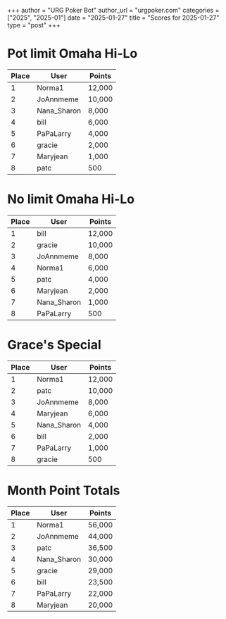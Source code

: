 +++
author = "URG Poker Bot"
author_url = "urgpoker.com"
categories = ["2025", "2025-01"]
date = "2025-01-27"
title = "Scores for 2025-01-27"
type = "post"
+++
# Pot limit Omaha Hi-Lo

| Place | User | Points |
|-------|------|--------|
| 1 | Norma1 | 12,000 |
| 2 | JoAnnmeme | 10,000 |
| 3 | Nana_Sharon | 8,000 |
| 4 | bill | 6,000 |
| 5 | PaPaLarry | 4,000 |
| 6 | gracie | 2,000 |
| 7 | Maryjean | 1,000 |
| 8 | patc | 500 |

# No limit Omaha Hi-Lo

| Place | User | Points |
|-------|------|--------|
| 1 | bill | 12,000 |
| 2 | gracie | 10,000 |
| 3 | JoAnnmeme | 8,000 |
| 4 | Norma1 | 6,000 |
| 5 | patc | 4,000 |
| 6 | Maryjean | 2,000 |
| 7 | Nana_Sharon | 1,000 |
| 8 | PaPaLarry | 500 |

# Grace's Special

| Place | User | Points |
|-------|------|--------|
| 1 | Norma1 | 12,000 |
| 2 | patc | 10,000 |
| 3 | JoAnnmeme | 8,000 |
| 4 | Maryjean | 6,000 |
| 5 | Nana_Sharon | 4,000 |
| 6 | bill | 2,000 |
| 7 | PaPaLarry | 1,000 |
| 8 | gracie | 500 |

# Month Point Totals

| Place | User | Points |
|-------|------|--------|
| 1 | Norma1 | 56,000 |
| 2 | JoAnnmeme | 44,000 |
| 3 | patc | 36,500 |
| 4 | Nana_Sharon | 30,000 |
| 5 | gracie | 29,000 |
| 6 | bill | 23,500 |
| 7 | PaPaLarry | 22,000 |
| 8 | Maryjean | 20,000 |
